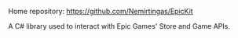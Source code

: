 Home repository: https://github.com/Nemirtingas/EpicKit

A C# library used to interact with Epic Games' Store and Game APIs.